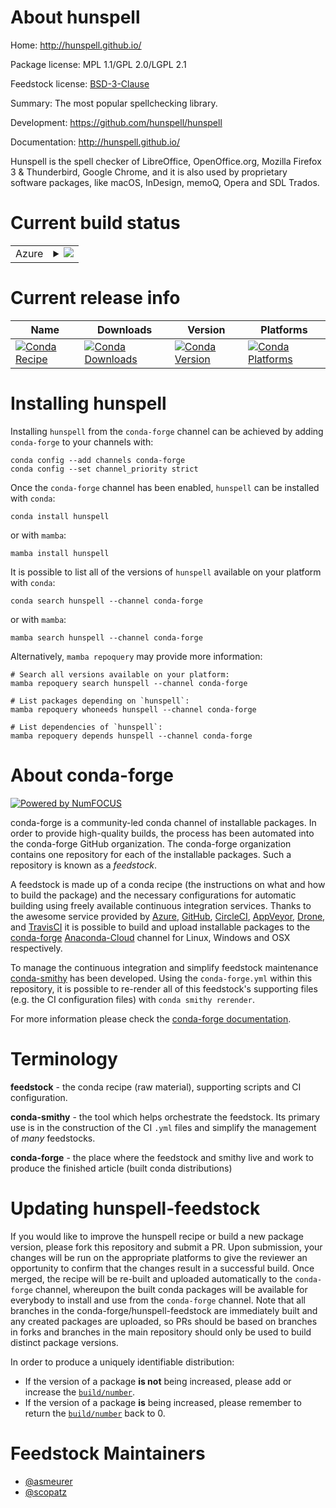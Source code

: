About hunspell
==============

Home: http://hunspell.github.io/

Package license: MPL 1.1/GPL 2.0/LGPL 2.1

Feedstock license: [BSD-3-Clause](https://github.com/conda-forge/hunspell-feedstock/blob/main/LICENSE.txt)

Summary: The most popular spellchecking library.

Development: https://github.com/hunspell/hunspell

Documentation: http://hunspell.github.io/

Hunspell is the spell checker of LibreOffice, OpenOffice.org, Mozilla Firefox 3 & Thunderbird,
Google Chrome, and it is also used by proprietary software packages, like macOS, InDesign,
memoQ, Opera and SDL Trados.


Current build status
====================


<table>
    
  <tr>
    <td>Azure</td>
    <td>
      <details>
        <summary>
          <a href="https://dev.azure.com/conda-forge/feedstock-builds/_build/latest?definitionId=428&branchName=main">
            <img src="https://dev.azure.com/conda-forge/feedstock-builds/_apis/build/status/hunspell-feedstock?branchName=main">
          </a>
        </summary>
        <table>
          <thead><tr><th>Variant</th><th>Status</th></tr></thead>
          <tbody><tr>
              <td>linux_64</td>
              <td>
                <a href="https://dev.azure.com/conda-forge/feedstock-builds/_build/latest?definitionId=428&branchName=main">
                  <img src="https://dev.azure.com/conda-forge/feedstock-builds/_apis/build/status/hunspell-feedstock?branchName=main&jobName=linux&configuration=linux_64_" alt="variant">
                </a>
              </td>
            </tr><tr>
              <td>osx_64</td>
              <td>
                <a href="https://dev.azure.com/conda-forge/feedstock-builds/_build/latest?definitionId=428&branchName=main">
                  <img src="https://dev.azure.com/conda-forge/feedstock-builds/_apis/build/status/hunspell-feedstock?branchName=main&jobName=osx&configuration=osx_64_" alt="variant">
                </a>
              </td>
            </tr>
          </tbody>
        </table>
      </details>
    </td>
  </tr>
</table>

Current release info
====================

| Name | Downloads | Version | Platforms |
| --- | --- | --- | --- |
| [![Conda Recipe](https://img.shields.io/badge/recipe-hunspell-green.svg)](https://anaconda.org/conda-forge/hunspell) | [![Conda Downloads](https://img.shields.io/conda/dn/conda-forge/hunspell.svg)](https://anaconda.org/conda-forge/hunspell) | [![Conda Version](https://img.shields.io/conda/vn/conda-forge/hunspell.svg)](https://anaconda.org/conda-forge/hunspell) | [![Conda Platforms](https://img.shields.io/conda/pn/conda-forge/hunspell.svg)](https://anaconda.org/conda-forge/hunspell) |

Installing hunspell
===================

Installing `hunspell` from the `conda-forge` channel can be achieved by adding `conda-forge` to your channels with:

```
conda config --add channels conda-forge
conda config --set channel_priority strict
```

Once the `conda-forge` channel has been enabled, `hunspell` can be installed with `conda`:

```
conda install hunspell
```

or with `mamba`:

```
mamba install hunspell
```

It is possible to list all of the versions of `hunspell` available on your platform with `conda`:

```
conda search hunspell --channel conda-forge
```

or with `mamba`:

```
mamba search hunspell --channel conda-forge
```

Alternatively, `mamba repoquery` may provide more information:

```
# Search all versions available on your platform:
mamba repoquery search hunspell --channel conda-forge

# List packages depending on `hunspell`:
mamba repoquery whoneeds hunspell --channel conda-forge

# List dependencies of `hunspell`:
mamba repoquery depends hunspell --channel conda-forge
```


About conda-forge
=================

[![Powered by
NumFOCUS](https://img.shields.io/badge/powered%20by-NumFOCUS-orange.svg?style=flat&colorA=E1523D&colorB=007D8A)](https://numfocus.org)

conda-forge is a community-led conda channel of installable packages.
In order to provide high-quality builds, the process has been automated into the
conda-forge GitHub organization. The conda-forge organization contains one repository
for each of the installable packages. Such a repository is known as a *feedstock*.

A feedstock is made up of a conda recipe (the instructions on what and how to build
the package) and the necessary configurations for automatic building using freely
available continuous integration services. Thanks to the awesome service provided by
[Azure](https://azure.microsoft.com/en-us/services/devops/), [GitHub](https://github.com/),
[CircleCI](https://circleci.com/), [AppVeyor](https://www.appveyor.com/),
[Drone](https://cloud.drone.io/welcome), and [TravisCI](https://travis-ci.com/)
it is possible to build and upload installable packages to the
[conda-forge](https://anaconda.org/conda-forge) [Anaconda-Cloud](https://anaconda.org/)
channel for Linux, Windows and OSX respectively.

To manage the continuous integration and simplify feedstock maintenance
[conda-smithy](https://github.com/conda-forge/conda-smithy) has been developed.
Using the ``conda-forge.yml`` within this repository, it is possible to re-render all of
this feedstock's supporting files (e.g. the CI configuration files) with ``conda smithy rerender``.

For more information please check the [conda-forge documentation](https://conda-forge.org/docs/).

Terminology
===========

**feedstock** - the conda recipe (raw material), supporting scripts and CI configuration.

**conda-smithy** - the tool which helps orchestrate the feedstock.
                   Its primary use is in the construction of the CI ``.yml`` files
                   and simplify the management of *many* feedstocks.

**conda-forge** - the place where the feedstock and smithy live and work to
                  produce the finished article (built conda distributions)


Updating hunspell-feedstock
===========================

If you would like to improve the hunspell recipe or build a new
package version, please fork this repository and submit a PR. Upon submission,
your changes will be run on the appropriate platforms to give the reviewer an
opportunity to confirm that the changes result in a successful build. Once
merged, the recipe will be re-built and uploaded automatically to the
`conda-forge` channel, whereupon the built conda packages will be available for
everybody to install and use from the `conda-forge` channel.
Note that all branches in the conda-forge/hunspell-feedstock are
immediately built and any created packages are uploaded, so PRs should be based
on branches in forks and branches in the main repository should only be used to
build distinct package versions.

In order to produce a uniquely identifiable distribution:
 * If the version of a package **is not** being increased, please add or increase
   the [``build/number``](https://docs.conda.io/projects/conda-build/en/latest/resources/define-metadata.html#build-number-and-string).
 * If the version of a package **is** being increased, please remember to return
   the [``build/number``](https://docs.conda.io/projects/conda-build/en/latest/resources/define-metadata.html#build-number-and-string)
   back to 0.

Feedstock Maintainers
=====================

* [@asmeurer](https://github.com/asmeurer/)
* [@scopatz](https://github.com/scopatz/)


